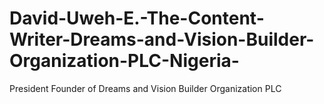 # David-Uweh-E.-The-Content-Writer-Dreams-and-Vision-Builder-Organization-PLC-Nigeria-
President Founder of Dreams and Vision Builder Organization PLC 
